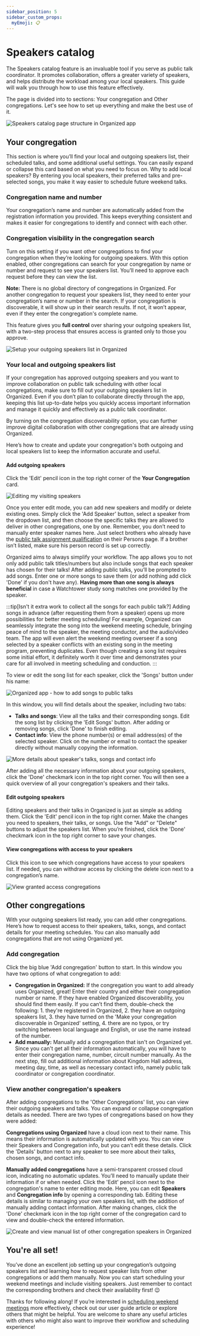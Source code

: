 ```yaml
---
sidebar_position: 5
sidebar_custom_props: 
  myEmoji: 📋
---
```


# Speakers catalog

The Speakers catalog feature is an invaluable tool if you serve as public talk coordinator. It promotes collaboration, offers a greater variety of speakers, and helps distribute the workload among your local speakers. This guide will walk you through how to use this feature effectively.

The page is divided into to sections: Your congregation and Other congregations. Let's see how to set up everything and make the best use of it.

![Speakers catalog page structure in Organized app](./img/visiting-stock.png)

## Your congregation

This section is where you’ll find your local and outgoing speakers list, their scheduled talks, and some additional useful settings. You can easily expand or collapse this card based on what you need to focus on. Why to add local speakers? By entering you local speakers, their preferred talks and pre-selected songs, you make it way easier to schedule future weekend talks. 

### Congregation name and number

Your congregation’s name and number are automatically added from the registration information you provided. This keeps everything consistent and makes it easier for congregations to identify and connect with each other.

### Congregation visibility in the congregation search

Turn on this setting if you want other congregations to find your congregation when they’re looking for outgoing speakers. With this option enabled, other congregations can search for your congregation by name or number and request to see your speakers list. You’ll need to approve each request before they can view the list.

**Note:** There is no global directory of congregations in Organized. For another congregation to request your speakers list, they need to enter your congregation’s name or number in the search. If your congregation is discoverable, it will show up in their search results. If not, it won’t appear, even if they enter the congregation's complete name.

This feature gives you **full control** over sharing your outgoing speakers list, with a two-step process that ensures access is granted only to those you approve.

![Setup your outgoing speakers list in Organized](./img/my-congregation-setup.png)

### Your local and outgoing speakers list

If your congregation has approved outgoing speakers and you want to improve collaboration on public talk scheduling with other local congregations, make sure to fill out your outgoing speakers list in Organized. Even if you don’t plan to collaborate directly through the app, keeping this list up-to-date helps you quickly access important information and manage it quickly and effectively as a public talk coordinator.

By turning on the congregation discoverability option, you can further improve digital collaboration with other congregations that are already using Organized.

Here’s how to create and update your congregation's both outgoing and local speakers list to keep the information accurate and useful.

#### Add outgoing speakers

Click the 'Edit' pencil icon in the top right corner of the **Your Congregation** card.

![Editing my visiting speakers](./img/edit-button.png)

Once you enter edit mode, you can add new speakers and modify or delete existing ones. Simply click the 'Add Speaker' button, select a speaker from the dropdown list, and then choose the specific talks they are allowed to deliver in other congregations, one by one. Remember, you don’t need to manually enter speaker names here. Just select brothers who already have the [public talk assignment qualification](add-person#assignments) on their Persons page. If a brother isn’t listed, make sure his person record is set up correctly.

Organized aims to always simplify your workflow. The app allows you to not only add public talk titles/numbers but also include songs that each speaker has chosen for their talks! After adding public talks, you’ll be prompted to add songs. Enter one or more songs to save them (or add nothing add click 'Done' if you don't have any). **Having more than one song is always beneficial** in case a Watchtower study song matches one provided by the speaker.


:::tip[Isn't it extra work to collect all the songs for each public talk?]
Adding songs in advance (after requesting them from a speaker) opens up more possibilities for better meeting scheduling! For example, Organized can seamlessly integrate the song into the weekend meeting schedule, bringing peace of mind to the speaker, the meeting conductor, and the audio/video team. The app will even alert the weekend meeting overseer if a song selected by a speaker conflicts with an existing song in the meeting program, preventing duplicates. Even though creating a song list requires some initial effort, it definitely worth it over time and demonstrates your care for all involved in meeting scheduling and conduction.
:::

To view or edit the song list for each speaker, click the 'Songs' button under his name:

![Organized app - how to add songs to public talks](./img/songs-button.png)

 In this window, you will find details about the speaker, including two tabs:
- **Talks and songs**: View all the talks and their corresponding songs. Edit the song list by clicking the 'Edit Songs' button. After adding or removing songs, click 'Done' to finish editing.
- **Contact info**: View the phone number(s) or email address(es) of the selected speaker. Click on the number or email to contact the speaker directly without manually copying the information.

![More details about speaker's talks, songs and contact info](./img/song-details.png)

After adding all the necessary information about your outgoing speakers, click the 'Done' checkmark icon in the top right corner. You will then see a quick overview of all your congregation's speakers and their talks.


#### Edit outgoing speakers

Editing speakers and their talks in Organized is just as simple as adding them. Click the 'Edit' pencil icon in the top right corner. Make the changes you need to speakers, their talks, or songs. Use the "Add" or "Delete" buttons to adjust the speakers list. When you’re finished, click the 'Done' checkmark icon in the top right corner to save your changes.

#### View congregations with access to your speakers

Click this icon to see which congregations have access to your speakers list. If needed, you can withdraw access by clicking the delete icon next to a congregation’s name.

![View granted access congregations](./img/access-granted-button.png)

## Other congregations

With your outgoing speakers list ready, you can add other congregations. Here’s how to request access to their speakers, talks, songs, and contact details for your meeting schedules. You can also manually add congregations that are not using Organized yet.

### Add congregation

Click the big blue 'Add congregation' button to start. In this window you have two options of what congregation to add:

- **Congregation in Organized:** If the congregation you want to add already uses Organized, great! Enter their country and either their congregation number or name. If they have enabled Organized discoverability, you should find them easily. If you can’t find them, double-check the following: 1. they're registered in Organized, 2. they have an outgoing speakers list, 3. they have turned on the 'Make your congregation discoverable in Organized' setting, 4. there are no typos, or try switching between local language and English, or use the name instead of the number.
- **Add manually:** Manually add a congregation that isn't on Organized yet. Since you can't get all their information automatically, you will have to enter their congregation name, number, circuit number manually. As the next step, fill out additional information about Kingdom Hall address, meeting day, time, as well as necessary contact info, namely public talk coordinator or congregation coordinator.

### View another congregation's speakers

After adding congregations to the 'Other Congregations' list, you can view their outgoing speakers and talks. You can expand or collapse congregation details as needed. There are two types of congregations based on how they were added:

**Congregations using Organized** have a cloud icon next to their name. This means their information is automatically updated with you. You can view their Speakers and Congregation info, but you can’t edit these details. Click the 'Details' button next to any speaker to see more about their talks, chosen songs, and contact info.

**Manually added congregations** have a semi-transparent crossed cloud icon, indicating no automatic updates. You’ll need to manually update their information if or when needed. Click the 'Edit' pencil icon next to the congregation's name to enter editing mode. Here, you can edit **Speakers** and **Congregation info** by opening a corresponding tab. Editing these details is similar to managing your own speakers list, with the addition of manually adding contact information. After making changes, click the 'Done' checkmark icon in the top right corner of the congregation card to view and double-check the entered information.

![Create and view manual list of other congregation speakers in Organized](./img/manual-editing.png)

## You're all set! 

You’ve done an excellent job setting up your congregation’s outgoing speakers list and learning how to request speaker lists from other congregations or add them manually. Now you can start scheduling your weekend meetings and include visiting speakers. Just remember to contact the corresponding brothers and check their availability first! 😉

Thanks for following along! If you’re interested in [scheduling weekend meetings](../meetings/weekend-meeting) more effectively, check out our user guide article or explore others that might be helpful. You are welcome to share any useful articles with others who might also want to improve their workflow and scheduling experience!